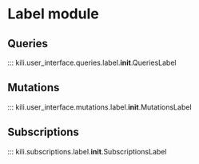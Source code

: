# Label module

## Queries
::: kili.user_interface.queries.label.__init__.QueriesLabel
## Mutations
::: kili.user_interface.mutations.label.__init__.MutationsLabel
## Subscriptions
::: kili.subscriptions.label.__init__.SubscriptionsLabel
